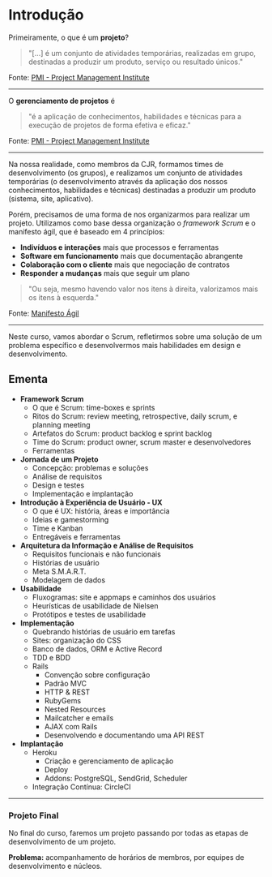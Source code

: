 # Introdução

Primeiramente, o que é um **projeto**?

> "[...] é um conjunto de atividades temporárias, realizadas em grupo, destinadas a produzir um produto, serviço ou resultado únicos."

Fonte: [PMI - Project Management Institute](https://brasil.pmi.org/brazil/AboutUs/WhatIsProjectManagement.aspx)

---

O **gerenciamento de projetos** é 

> "é a aplicação de conhecimentos, habilidades e técnicas para a execução de projetos de forma efetiva e eficaz."

Fonte: [PMI - Project Management Institute](https://brasil.pmi.org/brazil/AboutUs/WhatIsProjectManagement.aspx)

---

Na nossa realidade, como membros da CJR, formamos times de desenvolvimento (os grupos), e realizamos um conjunto de atividades temporárias (o desenvolvimento através da aplicação dos nossos conhecimentos, habilidades e técnicas) destinadas a produzir um produto (sistema, site, aplicativo).

Porém, precisamos de uma forma de nos organizarmos para realizar um projeto. Utilizamos como base dessa organização o *framework Scrum* e o manifesto ágil, que é baseado em 4 princípios:

- **Indivíduos e interações** mais que processos e ferramentas
- **Software em funcionamento** mais que documentação abrangente
- **Colaboração com o cliente** mais que negociação de contratos
- **Responder a mudanças** mais que seguir um plano

> "Ou seja, mesmo havendo valor nos itens à direita, valorizamos mais os itens à esquerda."

Fonte: [Manifesto Ágil](http://www.manifestoagil.com.br/)

---

Neste curso, vamos abordar o Scrum, refletirmos sobre uma solução de um problema específico e desenvolvermos mais habilidades em design e desenvolvimento.

## Ementa
- **Framework Scrum**
  - O que é Scrum: time-boxes e sprints
  - Ritos do Scrum: review meeting, retrospective, daily scrum, e planning meeting
  - Artefatos do Scrum: product backlog e sprint backlog
  - Time do Scrum: product owner, scrum master e desenvolvedores
  - Ferramentas
- **Jornada de um Projeto**
  - Concepção: problemas e soluções
  - Análise de requisitos
  - Design e testes
  - Implementação e implantação
- **Introdução à Experiência de Usuário - UX**
  - O que é UX: história, áreas e importância
  - Ideias e gamestorming
  - Time e Kanban
  - Entregáveis e ferramentas
- **Arquitetura da Informação e Análise de Requisitos**
  - Requisitos funcionais e não funcionais
  - Histórias de usuário
  - Meta S.M.A.R.T.
  - Modelagem de dados
- **Usabilidade**
  - Fluxogramas: site e appmaps e caminhos dos usuários
  - Heurísticas de usabilidade de Nielsen
  - Protótipos e testes de usabilidade
- **Implementação**
  - Quebrando histórias de usuário em tarefas
  - Sites: organização do CSS
  - Banco de dados, ORM e Active Record
  - TDD e BDD
  - Rails
    - Convenção sobre configuração
    - Padrão MVC
    - HTTP & REST
    - RubyGems
    - Nested Resources
    - Mailcatcher e emails
    - AJAX com Rails
    - Desenvolvendo e documentando uma API REST
- **Implantação**
  - Heroku
    - Criação e gerenciamento de aplicação
    - Deploy
    - Addons: PostgreSQL, SendGrid, Scheduler
  - Integração Contínua: CircleCI

---

### Projeto Final
No final do curso, faremos um projeto passando por todas as etapas de desenvolvimento de um projeto.

**Problema:** acompanhamento de horários de membros, por equipes de desenvolvimento e núcleos.